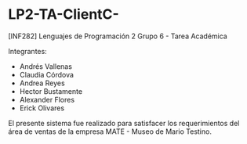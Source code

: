 # LP2-TA-ClientC-
[INF282] Lenguajes de Programación 2
Grupo 6 - Tarea Académica

Integrantes:
- Andrés Vallenas 
- Claudia Córdova
- Andrea Reyes
- Hector Bustamente
- Alexander Flores
- Erick Olivares

El presente sistema fue realizado para satisfacer los requerimientos del área de ventas de la empresa MATE - Museo de Mario Testino.
